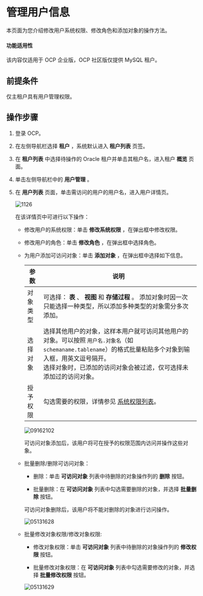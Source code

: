 # 管理用户信息

本页面为您介绍修改用户系统权限、修改角色和添加对象的操作方法。

<main id="notice" type='notice'>
<h4>功能适用性</h4>
<p>该内容仅适用于 OCP 企业版，OCP 社区版仅提供 MySQL 租户。</p>
</main>

## 前提条件

仅主租户具有用户管理权限。

## 操作步骤

1. 登录 OCP。

2. 在左侧导航栏选择 **租户** ，系统默认进入 **租户列表** 页签。

3. 在 **租户列表** 中选择待操作的 Oracle 租户并单击其租户名，进入租户 **概览** 页面。

4. 单击左侧导航栏中的 **用户管理** 。

5. 在 **用户列表** 页面，单击需访问的用户的用户名，进入用户详情页。

   ![1126](https://help-static-aliyun-doc.aliyuncs.com/assets/img/zh-CN/3154944461/p359589.png)

   在该详情页中可进行以下操作：
   * 修改用户的系统权限：单击 **修改系统权限** ，在弹出框中修改权限。

   * 修改用户的角色：单击 **修改角色** ，在弹出框中选择角色。

   * 为用户添加可访问对象：单击 **添加对象** ，在弹出框中选择如下信息。

     |  参数  |                                                         说明                                                          |
     |------|---------------------------------------------------------------------------------------------------------------------|
     | 对象类型 | 可选择： **表** 、 **视图** 和 **存储过程** 。 添加对象时因一次只能选择一种类型，所以添加多种类型的对象需分多次添加。                                |
     | 选择对象 | 选择其他用户的对象，这样本用户就可访问其他用户的对象。可以按照 `用户名.对象名`（如 `schemaname.tablename`）的格式批量粘贴多个对象到输入框，用英文逗号隔开。<br>选择对象时，已添加的访问对象会被过滤，仅可选择未添加过的访问对象。 |
     | 授予权限 | 勾选需要的权限，详情参见 [系统权限列表](../300.system-privileges-in-a-mysql-tenant.md)。                                                 |

     ![09162102](https://help-static-aliyun-doc.aliyuncs.com/assets/img/zh-CN/5560562361/p327452.png)

     可访问对象添加后，该用户将可在授予的权限范围内访问并操作这些对象。

   * 批量删除/删除可访问对象：

     * 删除：单击 **可访问对象** 列表中待删除的对象操作列的 **删除** 按钮。

     * 批量删除：在 **可访问对象** 列表中勾选需要删除的对象，并选择 **批量删除** 按钮。

     可访问对象删除后，该用户将不能对删除的对象进行访问操作。

     ![05131628](https://help-static-aliyun-doc.aliyuncs.com/assets/img/zh-CN/2154090261/p273424.png)

   * 批量修改对象权限/修改对象权限:

     * 修改对象权限：单击 **可访问对象** 列表中待删除的对象操作列的 **修改权限** 按钮。

     * 批量修改对象权限：在 **可访问对象** 列表中勾选需要修改的对象，并选择 **批量修改权限** 按钮。

     ![05131629](https://help-static-aliyun-doc.aliyuncs.com/assets/img/zh-CN/3154090261/p273425.png)
